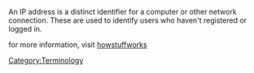 An IP address is a distinct identifier for a computer or other network
connection. These are used to identify users who haven't registered or
logged in.

for more information, visit
[howstuffworks](http://computer.howstuffworks.com/question549.htm)

[Category:Terminology](Category:Terminology.md)
